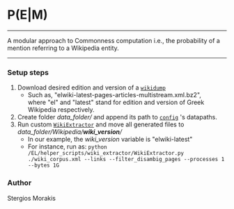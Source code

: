 # P(E|M)

***

A modular approach to Commonness computation i.e., the probability of a mention referring to a Wikipedia entity.

***

### Setup steps

1. Download desired edition and version of a [`wikidump`](https://dumps.wikimedia.org/elwiki/)
	+ Such as, "elwiki-latest-pages-articles-multistream.xml.bz2",  
	where "el" and "latest" stand for edition and version of Greek Wikipedia respectively.
1. Create folder *data_folder/* and append its path to [`config`](EL/config.py) 's datapaths.
1. Run custom [`WikiExtractor`](EL/helper_scripts/wiki_extractor/WikiExtractor.py) and move all generated files to *data_folder/Wikipedia/__wiki_version__/*
	+ In our example, the *wiki_version* variable is "elwiki-latest"
	+ For instance, run as: `python /EL/helper_scripts/wiki_extractor/WikiExtractor.py ./wiki_corpus.xml --links --filter_disambig_pages --processes 1 --bytes 1G`

### Author

Stergios Morakis
